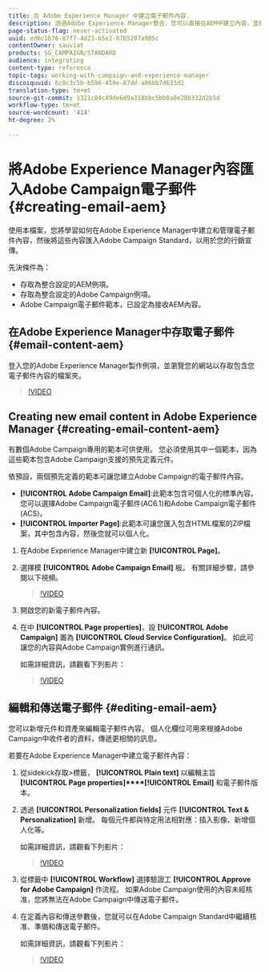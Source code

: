 ```yaml
---
title: 在 Adobe Experience Manager 中建立電子郵件內容.
description: 透過Adobe Experience Manager整合，您可以直接在AEM中建立內容，並稍後在Adobe Campaign中使用。
page-status-flag: never-activated
uuid: ed6c1b76-87f7-4d23-b5e2-0765297a905c
contentOwner: sauviat
products: SG_CAMPAIGN/STANDARD
audience: integrating
content-type: reference
topic-tags: working-with-campaign-and-experience-manager
discoiquuid: 6c0c3c5b-b596-459e-87dd-a06bb7d633d2
translation-type: tm+mt
source-git-commit: 1321c84c49de6d9a318bbc5bb8a0e28b332d2b5d
workflow-type: tm+mt
source-wordcount: '414'
ht-degree: 2%

---
```



# 將Adobe Experience Manager內容匯入Adobe Campaign電子郵件 {#creating-email-aem}

使用本檔案，您將學習如何在Adobe Experience Manager中建立和管理電子郵件內容，然後將這些內容匯入Adobe Campaign Standard，以用於您的行銷宣傳。

先決條件為：

* 存取為整合設定的AEM例項。
* 存取為整合設定的Adobe Campaign例項。
* Adobe Campaign電子郵件範本，已設定為接收AEM內容。

## 在Adobe Experience Manager中存取電子郵件 {#email-content-aem}

登入您的Adobe Experience Manager製作例項，並瀏覽您的網站以存取包含您電子郵件內容的檔案夾。

>[!VIDEO](https://video.tv.adobe.com/v/29996)

## Creating new email content in Adobe Experience Manager {#creating-email-content-aem}

有數個Adobe Campaign專用的範本可供使用。 您必須使用其中一個範本，因為這些範本包含Adobe Campaign支援的預先定義元件。

依預設，兩個預先定義的範本可讓您建立Adobe Campaign的電子郵件內容。

* **[!UICONTROL Adobe Campaign Email]**:此範本包含可個人化的標準內容。 您可以選擇Adobe Campaign電子郵件(AC6.1)和Adobe Campaign電子郵件(ACS)。
* **[!UICONTROL Importer Page]**:此範本可讓您匯入包含HTML檔案的ZIP檔案，其中包含內容，然後您就可以個人化。

1. 在Adobe Experience Manager中建立新 **[!UICONTROL Page]**。

1. 選擇模 **[!UICONTROL Adobe Campaign Email]** 板。 有關詳細步驟，請參閱以下視頻。
   >[!VIDEO](https://video.tv.adobe.com/v/29997)

1. 開啟您的新電子郵件內容。

1. 在中 **[!UICONTROL Page properties]**，設 **[!UICONTROL Adobe Campaign]** 置為 **[!UICONTROL Cloud Service Configuration]**。 如此可讓您的內容與Adobe Campaign實例進行通訊。

   如需詳細資訊，請觀看下列影片：

   >[!VIDEO](https://video.tv.adobe.com/v/29999)

## 編輯和傳送電子郵件 {#editing-email-aem}

您可以新增元件和資產來編輯電子郵件內容。 個人化欄位可用來根據Adobe Campaign中收件者的資料，傳遞更相關的訊息。

若要在Adobe Experience Manager中建立電子郵件內容：

1. 從sidekick存取>標籤， **[!UICONTROL Plain text]** 以編輯主旨 **[!UICONTROL Page properties]****[!UICONTROL Email]** 和電子郵件版本。

1. 透過 **[!UICONTROL Personalization fields]** 元件 **[!UICONTROL Text & Personalization]** 新增。 每個元件都與特定用法相對應：插入影像、新增個人化等。

   如需詳細資訊，請觀看下列影片：
   >[!VIDEO](https://video.tv.adobe.com/v/29998)

1. 從標籤中 **[!UICONTROL Workflow]** 選擇驗證工 **[!UICONTROL Approve for Adobe Campaign]** 作流程。 如果Adobe Campaign使用的內容未經核准，您將無法在Adobe Campaign中傳送電子郵件。

1. 在定義內容和傳送參數後，您就可以在Adobe Campaign Standard中繼續核准、準備和傳送電子郵件。

   如需詳細資訊，請觀看下列影片：

   >[!VIDEO](https://video.tv.adobe.com/v/23721)
